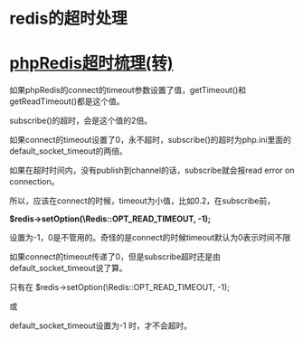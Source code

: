 # redis的超时处理







# [phpRedis超时梳理(转)](https://www.cnblogs.com/huanxiyun/articles/5702797.html)



如果phpRedis的connect的timeout参数设置了值，getTimeout()和getReadTimeout()都是这个值。

subscribe()的超时，会是这个值的2倍。

如果connect的timeout设置了0，永不超时，subscribe()的超时为php.ini里面的default_socket_timeout的两倍。

如果在超时时间内，没有publish到channel的话，subscribe就会报read error on connection。

所以，应该在connect的时候，timeout为小值，比如0.2，在subscribe前，

**$redis->setOption(\Redis::OPT_READ_TIMEOUT, -1);**







设置为-1，0是不管用的。奇怪的是connect的时候timeout默认为0表示时间不限

如果connect的timeout传递了0，但是subscribe超时还是由default_socket_timeout说了算。

只有在
$redis->setOption(\Redis::OPT_READ_TIMEOUT, -1);

或

default_socket_timeout设置为-1
时，才不会超时。